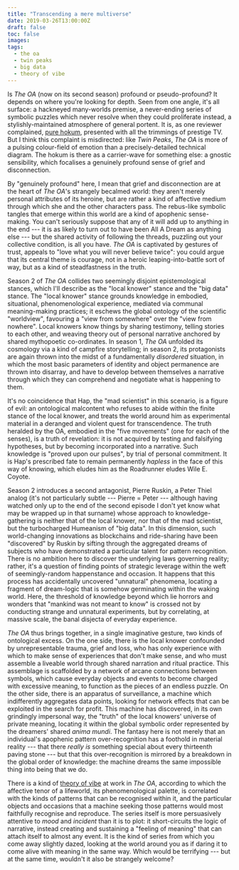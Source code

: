 ```yaml
---
title: "Transcending a mere multiverse"
date: 2019-03-26T13:00:00Z
draft: false
toc: false
images:
tags:
  - the oa
  - twin peaks
  - big data
  - theory of vibe
---
```

Is _The OA_ (now on its second season) profound or pseudo-profound? It depends on where you're looking for depth. Seen from one angle, it's all surface: a hackneyed many-worlds premise, a never-ending series of symbolic puzzles which never resolve when they could proliferate instead, a stylishly-maintained atmosphere of general portent. It is, as one reviewer complained, [pure hokum](https://www.theguardian.com/tv-and-radio/2019/mar/22/the-oa-season-two-review-netflix-brit-marling), presented with all the trimmings of prestige TV. But I think this complaint is misdirected: like _Twin Peaks_, _The OA_ is more of a pulsing colour-field of emotion than a precisely-detailed technical diagram. The hokum is there as a carrier-wave for something else: a gnostic sensibility, which focalises a genuinely profound sense of grief and disconnection.

By "genuinely profound" here, I mean that grief and disconnection are at the heart of _The OA_'s strangely becalmed world: they aren't merely personal attributes of its heroine, but are rather a kind of affective medium through which she and the other characters pass. The rebus-like symbolic tangles that emerge within this world are a kind of apophenic sense-making. You can't seriously suppose that any of it will add up to anything in the end --- it is as likely to turn out to have been All A Dream as anything else --- but the shared activity of following the threads, puzzling out your collective condition, is all you have. _The OA_ is captivated by gestures of trust, appeals to "love what you will never believe twice": you could argue that its central theme is courage, not in a heroic leaping-into-battle sort of way, but as a kind of steadfastness in the truth.

Season 2 of _The OA_ collides two seemingly disjoint epistemological stances, which I'll describe as the "local knower" stance and the "big data" stance. The "local knower" stance grounds knowledge in embodied, situational, phenomenological experience, mediated via communal meaning-making practices; it eschews the global ontology of the scientific "worldview", favouring a "view from somewhere" over the "view from nowhere". Local knowers know things by sharing testimony, telling stories to each other, and weaving theory out of personal narrative anchored by shared mythopoetic co-ordinates. In season 1, _The OA_ unfolded its cosmology via a kind of campfire storytelling; in season 2, its protagonists are again thrown into the midst of a fundamentally _disordered_ situation, in which the most basic parameters of identity and object permanence are thrown into disarray, and have to develop between themselves a narrative through which they can comprehend and negotiate what is happening to them.

It's no coincidence that Hap, the "mad scientist" in this scenario, is a figure of evil: an ontological malcontent who refuses to abide within the finite stance of the local knower, and treats the world around him as experimental material in a deranged and violent quest for transcendence. The truth heralded  by the OA, embodied in the "five movements" (one for each of the senses), is a truth of revelation: it is not acquired by testing and falsifying hypotheses, but by becoming incorporated into a narrative. Such knowledge is "proved upon our pulses", by trial of personal commitment. It is Hap's prescribed fate to remain permanently _hapless_ in the face of this way of knowing, which eludes him as the Roadrunner eludes Wile E. Coyote.

Season 2 introduces a second antagonist, Pierre Ruskin, a Peter Thiel analog (it's not particularly subtle --- Pierre = Peter --- although having watched only up to the end of the second episode I don't yet know what may be wrapped up in that surname) whose approach to knowledge-gathering is neither that of the local knower, nor that of the mad scientist, but the turbocharged Humeanism of "big data". In this dimension, such world-changing innovations as blockchains and ride-sharing have been "discovered" by Ruskin by sifting through the aggregated dreams of subjects who have demonstrated a particular talent for pattern recognition. There is no ambition here to discover the underlying laws governing reality; rather, it's a question of finding points of strategic leverage within the weft of seemingly-random happenstance and occasion. It happens that this process has accidentally uncovered "unnatural" phenomena, locating a fragment of dream-logic that is somehow germinating within the waking world. Here, the threshold of knowledge beyond which lie horrors and wonders that "mankind was not meant to know" is crossed not by conducting strange and unnatural experiments, but by correlating, at massive scale, the banal disjecta of everyday experience.

_The OA_ thus brings together, in a single imaginative gesture, two kinds of ontological excess. On the one side, there is the local knower confounded by unrepresentable trauma, grief and loss, who has only experience with which to make sense of experiences that don't make sense, and who must assemble a liveable world through shared narration and ritual practice. This assemblage is scaffolded by a network of arcane connections between symbols, which cause everyday objects and events to become charged with excessive meaning, to function as the pieces of an endless puzzle. On the other side, there is an apparatus of surveillance, a machine which indifferently aggregates data points, looking for network effects that can be exploited in the search for profit. This machine has discovered, in its own grindingly impersonal way, the "truth" of the local knowers' universe of private meaning, locating it within the global symbolic order represented by the dreamers' shared _anima mundi_. The fantasy here is not merely that an individual's apophenic pattern over-recognition has a foothold in material reality --- that there _really is_ something special about every thirteenth paving stone --- but that this over-recognition is mirrored by a breakdown in the global order of knowledge: the machine dreams the same impossible thing into being that we do.

There is a kind of [theory of vibe](https://medium.com/@nwk/theory-of-vibe-a-conversation-with-peli-grietzer-45633e65521b) at work in _The OA_, according to which the affective tenor of a lifeworld, its phenomenological palette, is correlated with the kinds of patterns that can be recognised within it, and the particular objects and occasions that a machine seeking those patterns would most faithfully recognise and reproduce. The series itself is more persuasively attentive to _mood_ and _incident_ than it is to plot: it short-circuits the logic of narrative, instead creating and sustaining a "feeling of meaning" that can attach itself to almost any event. It is the kind of series from which you come away slightly dazed, looking at the world around you as if daring it to come alive with meaning in the same way. Which would be terrifying --- but at the same time, wouldn't it also be strangely welcome?
